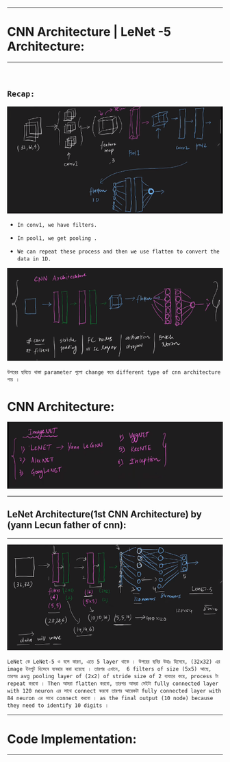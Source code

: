 
<br>

---
# CNN Architecture | LeNet -5 Architecture:
---

<br>

## `Recap: `

![Alt text](image-269.png)

- `In conv1, we have filters.`

- `In pool1, we get pooling .`

- `We can repeat these process and then we use flatten to convert the data in 1D.`

![Alt text](image-270.png)

`উপরের ছবিতে থাকা parameter গুলো change করে different type of cnn architecture পায় । `


# CNN Architecture:

![Alt text](image-271.png)


---

## LeNet Architecture(1st CNN Architecture) by (yann Lecun  father of cnn):

---

![Alt text](image-272.png)

`LeNet কে LeNet-5 ও বলে কারণ, এতে 5 layer থাকে । উপরের ছবির উহাঃ হিসেবে, (32x32) এর image ইনপুট হিসেবে ব্যবহার করা হয়েছে । তারপর এখানে,  6 filters of size (5x5) আছে, তারপর avg pooling layer of (2x2) of stride size of 2 ব্যবহার করে, process টা repeat করবো । Then আমরা flatten করবো, তারপর আমরা সেইটা fully connected layer with 120 neuron এর সাথে connect করবো তারপর আরেকটা fully connected layer with 84 neuron এর সাথে connect করবো । as the final output (10 node) because they need to identify 10 digits । `


---

# Code Implementation:

---







